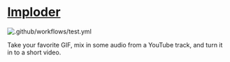 # [Imploder](http://imploder.xyz)

![.github/workflows/test.yml](https://github.com/waltz/imploder/workflows/.github/workflows/test.yml/badge.svg)

Take your favorite GIF, mix in some audio from a YouTube track, and turn it
in to a short video.
